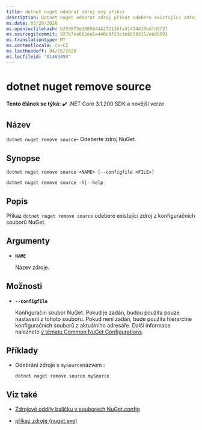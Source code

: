 ```yaml
---
title: dotnet nuget odebrat zdroj ový příkaz
description: Dotnet nuget odebrat zdroj příkaz odebere existující zdroj z konfiguračních souborů NuGet.
ms.date: 03/20/2020
ms.openlocfilehash: b259873e1885644b272136fa31414410bdfd9f27
ms.sourcegitcommit: 927b7ea6b2ea5a440c8f23e3e66503152eb85591
ms.translationtype: MT
ms.contentlocale: cs-CZ
ms.lasthandoff: 04/16/2020
ms.locfileid: "81463494"
---
```

# <a name="dotnet-nuget-remove-source"></a>dotnet nuget remove source

**Tento článek se týká:** ✔️ .NET Core 3.1.200 SDK a novější verze

## <a name="name"></a>Název

`dotnet nuget remove source`- Odeberte zdroj NuGet.

## <a name="synopsis"></a>Synopse

```dotnetcli
dotnet nuget remove source <NAME> [--configfile <FILE>]

dotnet nuget remove source -h|--help
```

## <a name="description"></a>Popis

Příkaz `dotnet nuget remove source` odebere existující zdroj z konfiguračních souborů NuGet.

## <a name="arguments"></a>Argumenty

- **`NAME`**

  Název zdroje.

## <a name="options"></a>Možnosti

- **`--configfile`**

  Konfigurační soubor NuGet. Pokud je zadán, budou použita pouze nastavení z tohoto souboru. Pokud není zadán, bude použita hierarchie konfiguračních souborů z aktuálního adresáře. Další informace naleznete [v tématu Common NuGet Configurations](https://docs.microsoft.com/nuget/consume-packages/configuring-nuget-behavior).

## <a name="examples"></a>Příklady

- Odebrání zdroje s `mySource`názvem :

  ```dotnetcli
  dotnet nuget remove source mySource
  ```

## <a name="see-also"></a>Viz také

- [Zdrojové oddíly balíčku v souborech NuGet.config](/nuget/reference/nuget-config-file#package-source-sections)

- [příkaz zdroje (nuget.exe)](/nuget/reference/cli-reference/cli-ref-sources)
